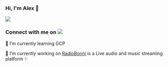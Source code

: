 ### Hi, I'm Alex 👋
![](https://user-images.githubusercontent.com/46390937/121646572-d8a5fb80-ca6b-11eb-85c1-3e11062395a8.png)

### Connect with me on <a href="https://www.linkedin.com/in/alxmendez/"><img src="https://img.shields.io/badge/linkedin-%230077B5.svg?&style=for-the-badge&logo=linkedin&logoColor=white"/></a>

🌱 I’m currently learning GCP 

🔭 I’m currently working on [RadioBonni](https://github.com/Alexus167/radioBonni) is a Live audio and music streaming platform ✨

<!--
**Alexus167/Alexus167** is a ✨ _special_ ✨ repository because its `README.md` (this file) appears on your GitHub profile.

Here are some ideas to get you started:



- 👯 I’m looking to collaborate on ...
- 🤔 I’m looking for help with ...
- 💬 Ask me about ...
- 📫 How to reach me: ...
- 😄 Pronouns: ...
- ⚡ Fun fact: ...
-->
